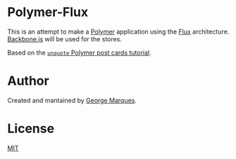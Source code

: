 # Polymer-Flux

This is an attempt to make a [Polymer](https://www.polymer-project.org) application
using the [Flux](https://facebook.github.io/flux/) architecture. [Backbone.js](http://backbonejs.org/)
will be used for the stores.

Based on the [`unquote` Polymer post cards tutorial](https://github.com/Polymer/polymer-tutorial).

# Author

Created and mantained by [George Marques](http://georgemarques.com.br).

# License

[MIT](LICENSE)